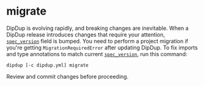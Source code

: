 # migrate

DipDup is evolving rapidly, and breaking changes are inevitable. When a DipDup release introduces changes that require your attention, [`spec_version`](../config/spec_version.md) field is bumped. You need to perform a project migration if you're getting `MigrationRequiredError` after updating DipDup. To fix imports and type annotations to match current [`spec_version`](../config/spec_version.md), run this command:

```shell
dipdup [-c dipdup.yml] migrate
```

Review and commit changes before proceeding.
